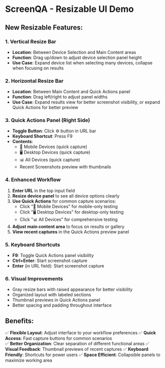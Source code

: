 
# ScreenQA - Resizable UI Demo

## New Resizable Features:

### 1. Vertical Resize Bar
- **Location**: Between Device Selection and Main Content areas
- **Function**: Drag up/down to adjust device selection panel height
- **Use Case**: Expand device list when selecting many devices, collapse when focusing on results

### 2. Horizontal Resize Bar  
- **Location**: Between Main Content and Quick Actions panel
- **Function**: Drag left/right to adjust panel widths
- **Use Case**: Expand results view for better screenshot visibility, or expand Quick Actions for better preview

### 3. Quick Actions Panel (Right Side)
- **Toggle Button**: Click ⚙️ button in URL bar
- **Keyboard Shortcut**: Press F9
- **Contents**:
  - 📱 Mobile Devices (quick capture)
  - 🖥️ Desktop Devices (quick capture) 
  - 📊 All Devices (quick capture)
  - Recent Screenshots preview with thumbnails

### 4. Enhanced Workflow
1. **Enter URL** in the top input field
2. **Resize device panel** to see all device options clearly
3. **Use Quick Actions** for common capture scenarios:
   - Click "📱 Mobile Devices" for mobile-only testing
   - Click "🖥️ Desktop Devices" for desktop-only testing
   - Click "📊 All Devices" for comprehensive testing
4. **Adjust main content area** to focus on results or gallery
5. **View recent captures** in the Quick Actions preview panel

### 5. Keyboard Shortcuts
- **F9**: Toggle Quick Actions panel visibility
- **Ctrl+Enter**: Start screenshot capture
- **Enter** (in URL field): Start screenshot capture

### 6. Visual Improvements
- Gray resize bars with raised appearance for better visibility
- Organized layout with labeled sections
- Thumbnail previews in Quick Actions panel
- Better spacing and padding throughout interface

## Benefits:
✅ **Flexible Layout**: Adjust interface to your workflow preferences
✅ **Quick Access**: Fast capture buttons for common scenarios  
✅ **Better Organization**: Clear separation of different functional areas
✅ **Visual Feedback**: Thumbnail previews of recent captures
✅ **Keyboard Friendly**: Shortcuts for power users
✅ **Space Efficient**: Collapsible panels to maximize working area
